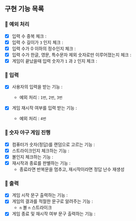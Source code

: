 ## 구현 기능 목록

### 🔗 예외 처리 
- [x] 입력 수 중복 체크 :
- [x] 입력 수 길이가 `3` 인지 체크 : 
- [x] 입력 수가 0 이하의 정수인지 체크 : 
- [x] 입력 수가 한글, 영문, 특수문자 제외 숫자로만 이루어졌는지 체크 : 
- [x] 게임이 끝났을때 입력 숫자가 `1` 과 `2` 인지 체크 : 

### 🔗 입력
- [x] 사용자의 입력을 받는 기능 : 
   + 예외 처리 : `1번`, `2번`, `3번`
  
- [x] 게임 재시작 여부를 입력 받는 기능 : 
   + 예외 처리 : `4번`

### 🔗 숫자 야구 게임 진행 
- [x] 컴퓨터가 숫자(정답)를 랜덤으로 고르는 기능 : 
- [x] 스트라이크인지 체크하는 기능 : 
- [x] 볼인지 체크하는 기능 : 
- [x] 재시작과 종료를 판별하는 기능 : 
   + 종료라면 반복문을 멈추고, 재시작이라면 정답 난수 재생성

### 🔗 출력
- [x] 게임 시작 문구 출력하는 기능 : 
- [x] 게임의 결과를 적절한 문구로 알려주는 기능 : 
   + `n` 볼 `n` 스트라이크
- [x] 게임 종료 및 재시작 여부 문구 출력하는 기능 : 